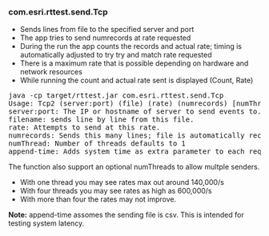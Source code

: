 ### com.esri.rttest.send.Tcp

- Sends lines from file to the specified server and port
- The app tries to send numrecords at rate requested
- During the run the app counts the records and actual rate; timing is automatically adjusted to try try and match rate requested
- There is a maximum rate that is possible depending on hardware and network resources
- While running the count and actual rate sent is displayed  (Count, Rate)

<pre>
java -cp target/rttest.jar com.esri.rttest.send.Tcp
Usage: Tcp2 (server:port) (file) (rate) (numrecords) [numThreads=1] [append-time=false]
server:port: The IP or hostname of server to send events to. Could be ip:port, dns-name:port, or app[marathon-app-name(:portindex)]
filename: sends line by line from this file.
rate: Attempts to send at this rate.
numrecords: Sends this many lines; file is automatically recycled if needed.
numThread: Number of threads defaults to 1
append-time: Adds system time as extra parameter to each request. 
</pre>

The function also support an optional numThreads to allow multple senders.
- With one thread you may see rates max out around 140,000/s
- With four threads you may see rates as high as 600,000/s
- With more than four the rates may not improve.

**Note:** append-time assomes the sending file is csv. This is intended for testing system latency.
